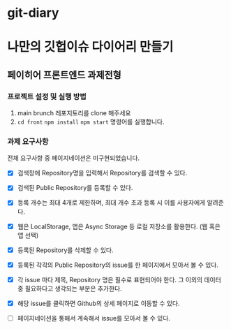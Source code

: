 # git-diary

# 나만의 깃헙이슈 다이어리 만들기

## 페이히어 프론트엔드 과제전형

### 프로젝트 설정 및 실행 방법

1. main brunch 레포지토리를 clone 해주세요
2. `cd front` `npm install` `npm start` 명령어를 실행합니다.

### 과제 요구사항
전체 요구사항 중 페이지네이션은 미구현되었습니다.

- [X] 검색창에 Repository명을 입력해서 Repository를 검색할 수 있다.
- [X] 검색된 Public Repository를 등록할 수 있다.
- [X] 등록 개수는 최대 4개로 제한하며, 최대 개수 초과 등록 시 이를 사용자에게 알려준다.
- [X] 웹은 LocalStorage, 앱은 Async Storage 등 로컬 저장소를 활용한다. (웹 혹은 앱 선택)
- [X] 등록된 Repository를 삭제할 수 있다.
- [X] 등록된 각각의 Public Repository의 issue를 한 페이지에서 모아서 볼 수 있다.
- [X] 각 issue 마다 제목, Repository 명은 필수로 표현되어야 한다. 그 이외의 데이터 중 필요하다고 생각되는 부분은 추가한다.
- [X] 해당 issue를 클릭하면 Github의 상세 페이지로 이동할 수 있다.
- [ ] 페이지네이션을 통해서 계속해서 issue를 모아서 볼 수 있다.

